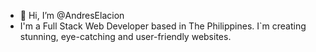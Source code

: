 - 👋 Hi, I’m @AndresElacion
- I'm a Full Stack Web Developer based in The Philippines. I`m creating stunning, eye-catching and user-friendly websites.

